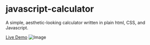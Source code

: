 # javascript-calculator
A simple, aesthetic-looking calculator written in plain html, CSS, and Javascript.

[Live Demo](https://javascript-calculator-mfarabi.vercel.app/)
![Image](https://i.ibb.co/M9g3yww/Picture1.png)

